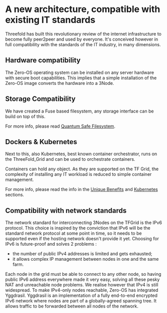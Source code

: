 # A new architecture, compatible with existing IT standards

Threefold has built this revolutionary review of the internet infrastructure to become fully peer2peer and used by everyone. It's conceived however in full compatibility with the standards of the IT industry, in many dimensions.

## Hardware compatibility

The Zero-OS operating system can be installed on any server hardware with secure boot capabilities.
This implies that a simple installation of the Zero-OS image converts the hardware into a 3Node.

## Storage Compatibility

We have created a Fuse based filesystem, any storage interface can be build on top of this.

For more info, please read [Quantum Safe Filesystem](threefold_filesystem).

## Dockers & Kubernetes

Next to this, also Kubernetes, best known container orchestrator, runs on the ThreeFold_Grid and can be used to orchestrate containers.

Containers can hold any object. As they are supported on the TF Grid, the complexity of installing any IT workload is reduced to simple container management.

For more info, please read the info in the [Unique Benefits](compatibility) and [Kubernetes](kubernetes) sections.

## Compatibility with network standards

The network standard for interconnecting 3Nodes on the TFGrid is the IPv6 protocol.
This choice is inspired by the conviction that IPv6 will be the standard network protocol at some point in time, so it needs to be supported even if the hosting network doesn't provide it yet.
Choosing for IPv6 is future-proof and solves 2 problems :

- the number of public IPv4 addresses is limited and gets exhausted;
- it allows complex IP management between nodes in one and the same farm.

Each node in the grid must be able to connect to any other node, so having public IPv6 address everywhere made it very easy, solving all these pesky NAT and unreachable node problems.
We realise however that IPv4 is still widespread. To make IPv4-only nodes reachable, Zero-OS has integrated Yggdrasil.
Yggdrasil is an implementation of a fully end-to-end encrypted IPv6 network where nodes are part of a globally-agreed spanning tree.
It allows traffic to be forwarded between all nodes of the network.

<!--- >> TODO: make better --->